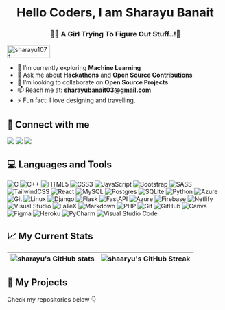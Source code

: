 
<h1 align="center">Hello Coders, I am Sharayu Banait</h1>

<h3 align="center"> 👩‍💻 A Girl Trying To Figure Out Stuff..!🔎</h3>

<p align="left"> <img src="https://komarev.com/ghpvc/?username=sharayu1071&label=Profile%20views&color=83b60e&style=flat" alt="sharayu1071" width="100" height="30"  /> </p>

- 🔭 I’m currently exploring <b>Machine Learning</b>
- 💬 Ask me about **Hackathons** and **Open Source Contributions** 
- 👯 I’m looking to collaborate on **Open Source Projects**
- 📫 Reach me at: **sharayubanait03@gmail.com**
- ⚡ Fun fact: I love designing and travelling.


## 🤝 Connect with me
[<img src="https://img.shields.io/badge/linkedin-%230077B5.svg?&style=for-the-badge&logo=linkedin&logoColor=white">](https://www.linkedin.com/in/sharayu-banait-300092207/)
[<img src="https://img.shields.io/badge/Twitter-1DA1F2?style=for-the-badge&logo=twitter&logoColor=white">](https://twitter.com/shru_mb)
[<img src="https://img.shields.io/badge/youtube-c4302b?style=for-the-badge&logo=youtube&logoColor=white">](https://www.youtube.com/channel/UCxYhta_7kPKjb8MQEzL9SgA)

## 💻 Languages and Tools

<p>

 ![C](https://img.shields.io/badge/c-%2300599C.svg?style=for-the-badge&logo=c&logoColor=white)
 	![C++](https://img.shields.io/badge/c++-%2300599C.svg?style=for-the-badge&logo=c%2B%2B&logoColor=white)
  ![HTML5](https://img.shields.io/badge/html5-%23E34F26.svg?style=for-the-badge&logo=html5&logoColor=white)
  ![CSS3](https://img.shields.io/badge/css3-%231572B6.svg?style=for-the-badge&logo=css3&logoColor=white)
  ![JavaScript](https://img.shields.io/badge/javascript-%23323330.svg?style=for-the-badge&logo=javascript&logoColor=%23F7DF1E) 
  ![Bootstrap](https://img.shields.io/badge/bootstrap-%238511FA.svg?style=for-the-badge&logo=bootstrap&logoColor=white)
  ![SASS](https://img.shields.io/badge/SASS-hotpink.svg?style=for-the-badge&logo=SASS&logoColor=white)
  ![TailwindCSS](https://img.shields.io/badge/tailwindcss-%2338B2AC.svg?style=for-the-badge&logo=tailwind-css&logoColor=white)
  ![React](https://img.shields.io/badge/React-20232A?style=for-the-badge&logo=react&logoColor=61DAFB)
  ![MySQL](https://img.shields.io/badge/mysql-%2300f.svg?style=for-the-badge&logo=mysql&logoColor=white)
  	![Postgres](https://img.shields.io/badge/postgres-%23316192.svg?style=for-the-badge&logo=postgresql&logoColor=white)
   ![SQLite](https://img.shields.io/badge/sqlite-%2307405e.svg?style=for-the-badge&logo=sqlite&logoColor=white)
   ![Python](https://img.shields.io/badge/python-3670A0?style=for-the-badge&logo=python&logoColor=ffdd54)
  ![Azure](https://img.shields.io/badge/azure-%230072C6.svg?style=for-the-badge&logo=microsoftazure&logoColor=white)
   ![Git](https://img.shields.io/badge/git-%23F05033.svg?style=for-the-badge&logo=git&logoColor=white)
  ![Linux](https://img.shields.io/badge/Linux-FCC624?style=for-the-badge&logo=linux&logoColor=black)
  ![Django](https://img.shields.io/badge/django-%23092E20.svg?style=for-the-badge&logo=django&logoColor=white)
  ![Flask](https://img.shields.io/badge/flask-%23000.svg?style=for-the-badge&logo=flask&logoColor=white)
  ![FastAPI](https://img.shields.io/badge/FastAPI-005571?style=for-the-badge&logo=fastapi)
  ![Azure](https://img.shields.io/badge/azure-%230072C6.svg?style=for-the-badge&logo=microsoftazure&logoColor=white)
  	![Firebase](https://img.shields.io/badge/firebase-%23039BE5.svg?style=for-the-badge&logo=firebase)
   ![Netlify](https://img.shields.io/badge/netlify-%23000000.svg?style=for-the-badge&logo=netlify&logoColor=#00C7B7)
   ![Visual Studio](https://img.shields.io/badge/Visual%20Studio-5C2D91.svg?style=for-the-badge&logo=visual-studio&logoColor=white)
   ![LaTeX](https://img.shields.io/badge/latex-%23008080.svg?style=for-the-badge&logo=latex&logoColor=white)
   	![Markdown](https://img.shields.io/badge/markdown-%23000000.svg?style=for-the-badge&logo=markdown&logoColor=white)
    ![PHP](https://img.shields.io/badge/php-%23777BB4.svg?style=for-the-badge&logo=php&logoColor=white)
    	![Git](https://img.shields.io/badge/git-%23F05033.svg?style=for-the-badge&logo=git&logoColor=white)
     ![GitHub](https://img.shields.io/badge/github-%23121011.svg?style=for-the-badge&logo=github&logoColor=white)
     ![Canva](https://img.shields.io/badge/Canva-%2300C4CC.svg?style=for-the-badge&logo=Canva&logoColor=white)
     	![Figma](https://img.shields.io/badge/figma-%23F24E1E.svg?style=for-the-badge&logo=figma&logoColor=white)
      	![Heroku](https://img.shields.io/badge/heroku-%23430098.svg?style=for-the-badge&logo=heroku&logoColor=white)
       ![PyCharm](https://img.shields.io/badge/pycharm-143?style=for-the-badge&logo=pycharm&logoColor=black&color=black&labelColor=green)
       ![Visual Studio Code](https://img.shields.io/badge/Visual%20Studio%20Code-0078d7.svg?style=for-the-badge&logo=visual-studio-code&logoColor=white)
  
</p>


## 📈 My Current Stats

| ![sharayu's GitHub stats](https://github-readme-stats.vercel.app/api?username=sharayu1071&show_icons=true&theme=city_lights) | ![shaaryu's GitHub Streak](https://github-readme-streak-stats.herokuapp.com/?user=sharayu1071&theme=city-lights) |
| :---: | :---: |






## 📌 My Projects
<p>
Check my repositories below 👇
</p>
</div>

